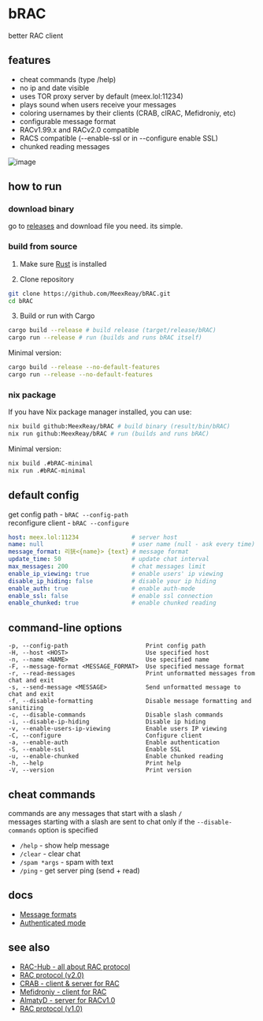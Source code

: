 # bRAC
<!--
[<img src="https://github.com/user-attachments/assets/f2be5caa-6246-4a6a-9bee-2b53086f9afb" height="30">]()
[<img src="https://github.com/user-attachments/assets/4d35191d-1dbc-4391-a761-6ae7f76ba7af" height="30">]()
[<img src="https://img.shields.io/badge/Bitcoin-000?style=for-the-badge&logo=bitcoin&logoColor=white">](https://meex.lol/bitcoin)
-->

better RAC client

## features

- cheat commands (type /help)
- no ip and date visible
- uses TOR proxy server by default (meex.lol:11234)
- plays sound when users receive your messages
- coloring usernames by their clients (CRAB, clRAC, Mefidroniy, etc)
- configurable message format
- RACv1.99.x and RACv2.0 compatible
- RACS compatible (--enable-ssl or in --configure enable SSL)
- chunked reading messages

![image](https://github.com/user-attachments/assets/a2858662-50f1-4554-949c-f55addf48fcc)

## how to run

### download binary

go to [releases](https://github.com/MeexReay/bRAC/releases/latest) and download file you need. its simple.

### build from source

1. Make sure [Rust](https://www.rust-lang.org/tools/install) is installed

2. Clone repository
```bash
git clone https://github.com/MeexReay/bRAC.git
cd bRAC
```

3. Build or run with Cargo
```bash
cargo build --release # build release (target/release/bRAC)
cargo run --release # run (builds and runs bRAC itself)
```

Minimal version:

```bash
cargo build --release --no-default-features
cargo run --release --no-default-features
```

### nix package

If you have Nix package manager installed, you can use:

```bash
nix build github:MeexReay/bRAC # build binary (result/bin/bRAC)
nix run github:MeexReay/bRAC # run (builds and runs bRAC)
```

Minimal version:

```bash
nix build .#bRAC-minimal
nix run .#bRAC-minimal
```

## default config

get config path - `bRAC --config-path` \
reconfigure client - `bRAC --configure`

```yml
host: meex.lol:11234               # server host
name: null                         # user name (null - ask every time)
message_format: 리㹰<{name}> {text} # message format
update_time: 50                    # update chat interval
max_messages: 200                  # chat messages limit
enable_ip_viewing: true            # enable users' ip viewing
disable_ip_hiding: false           # disable your ip hiding
enable_auth: true                  # enable auth-mode
enable_ssl: false                  # enable ssl connection
enable_chunked: true               # enable chunked reading
```

## command-line options

```
-p, --config-path                      Print config path
-H, --host <HOST>                      Use specified host
-n, --name <NAME>                      Use specified name
-F, --message-format <MESSAGE_FORMAT>  Use specified message format
-r, --read-messages                    Print unformatted messages from chat and exit
-s, --send-message <MESSAGE>           Send unformatted message to chat and exit
-f, --disable-formatting               Disable message formatting and sanitizing
-c, --disable-commands                 Disable slash commands
-i, --disable-ip-hiding                Disable ip hiding
-v, --enable-users-ip-viewing          Enable users IP viewing
-C, --configure                        Configure client
-a, --enable-auth                      Enable authentication
-S, --enable-ssl                       Enable SSL
-u, --enable-chunked                   Enable chunked reading
-h, --help                             Print help
-V, --version                          Print version
```

## cheat commands

commands are any messages that start with a slash `/` \
messages starting with a slash are sent to chat only if the `--disable-commands` option is specified

- `/help` - show help message
- `/clear` - clear chat
- `/spam *args` - spam with text
- `/ping` - get server ping (send + read)

## docs

- [Message formats](https://github.com/MeexReay/bRAC/blob/main/docs/message_formats.md)
- [Authenticated mode](https://github.com/MeexReay/bRAC/blob/main/docs/auth_mode.md)

## see also

- [RAC-Hub - all about RAC protocol](https://forbirdden.github.io/RAC-Hub/)
- [RAC protocol (v2.0)](https://gitea.bedohswe.eu.org/pixtaded/crab#rac-protocol)
- [CRAB - client & server for RAC](https://gitea.bedohswe.eu.org/pixtaded/crab)
- [Mefidroniy - client for RAC](https://github.com/OctoBanon-Main/mefedroniy-client)
- [AlmatyD - server for RACv1.0](https://gitea.bedohswe.eu.org/bedohswe/almatyd)
- [RAC protocol (v1.0)](https://bedohswe.eu.org/text/rac/protocol.md.html)
